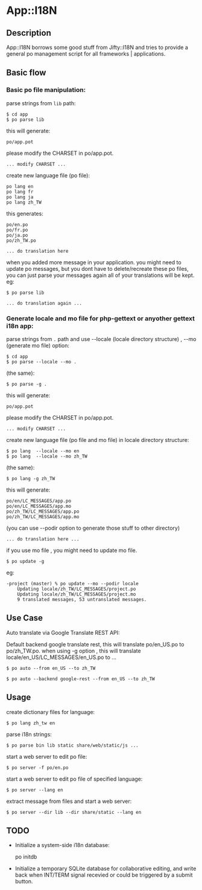 
# App::I18N

## Description

App::I18N borrows some good stuff from Jifty::I18N and tries to provide a general
po management script for all frameworks | applications. 


## Basic flow


### Basic po file manipulation:

parse strings from `lib` path:

    $ cd app
    $ po parse lib

this will generate:

    po/app.pot

please modify the CHARSET in po/app.pot.

    ... modify CHARSET ...

create new language file (po file):

    po lang en
    po lang fr
    po lang ja
    po lang zh_TW

this generates:

    po/en.po
    po/fr.po
    po/ja.po
    po/zh_TW.po

    ... do translation here

when you added more message in your application. you might need to update po
messages, but you dont have to delete/recreate these po files, you can just parse your messages again
all of your translations will be kept. eg:

    $ po parse lib

    ... do translation again ...

### Generate locale and mo file for php-gettext or anyother gettext i18n app:

parse strings from `.` path and use --locale (locale directory structure) , --mo (generate mo file) option:

    $ cd app
    $ po parse --locale --mo .

(the same):

    $ po parse -g .

this will generate:
    
    po/app.pot

please modify the CHARSET in po/app.pot.

    ... modify CHARSET ...

create new language file (po file and mo file) in locale directory structure:

    $ po lang  --locale --mo en
    $ po lang  --locale --mo zh_TW

(the same):

    $ po lang -g zh_TW

this will generate:

    po/en/LC_MESSAGES/app.po
    po/en/LC_MESSAGES/app.mo
    po/zh_TW/LC_MESSAGES/app.po
    po/zh_TW/LC_MESSAGES/app.mo

(you can use --podir option to generate those stuff to other directory)

    ... do translation here ...

if you use mo file , you might need to update mo file.

    $ po update -g

eg:

    -project (master) % po update --mo --podir locale
        Updating locale/zh_TW/LC_MESSAGES/project.po
        Updating locale/zh_TW/LC_MESSAGES/project.mo
        9 translated messages, 53 untranslated messages.


## Use Case

Auto translate via Google Translate REST API:

Default backend google translate rest, this will translate po/en\_US.po to po/zh\_TW.po.
when using -g option , this will translate locale/en_US/LC\_MESSAGES/en_US.po to ...

    $ po auto --from en_US --to zh_TW   

    $ po auto --backend google-rest --from en_US --to zh_TW

## Usage

create dictionary files for language:

	$ po lang zh_tw en

parse i18n strings:

	$ po parse bin lib static share/web/static/js ...

start a web server to edit po file:

    $ po server -f po/en.po

start a web server to edit po file of specified language:

    $ po server --lang en

extract message from files and start a web server:

    $ po server --dir lib --dir share/static --lang en

## **TODO**

* Initialize a system-side i18n database:

	po initdb 

* Initialize a temporary SQLite database for collaborative editing, and write
back when INT/TERM signal recevied or could be triggered by a submit button.
